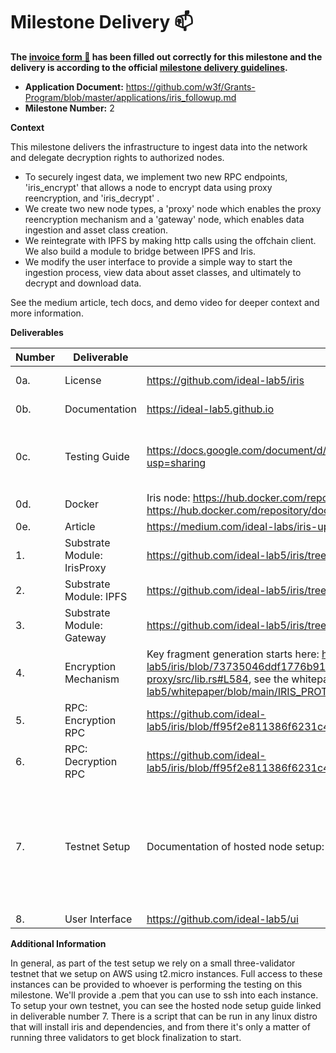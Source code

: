 # Milestone Delivery :mailbox:

**The [invoice form :pencil:](https://docs.google.com/forms/d/e/1FAIpQLSfmNYaoCgrxyhzgoKQ0ynQvnNRoTmgApz9NrMp-hd8mhIiO0A/viewform) has been filled out correctly for this milestone and the delivery is according to the official [milestone delivery guidelines](https://github.com/w3f/Grants-Program/blob/master/docs/milestone-deliverables-guidelines.md).**

- **Application Document:** https://github.com/w3f/Grants-Program/blob/master/applications/iris_followup.md
- **Milestone Number:** 2

**Context**

This milestone delivers the infrastructure to ingest data into the network and delegate decryption rights to authorized nodes.

- To securely ingest data, we implement two new RPC endpoints, 'iris_encrypt' that allows a node to encrypt data using proxy reencryption, and 'iris_decrypt' .
- We create two new node types, a 'proxy' node which enables the proxy reencryption mechanism and a 'gateway' node, which enables data ingestion and asset class creation.
- We reintegrate with IPFS by making http calls using the offchain client. We also build a module to bridge between IPFS and Iris.
- We modify the user interface to provide a simple way to start the ingestion process, view data about asset classes, and ultimately to decrypt and download data.

See the medium article, tech docs, and demo video for deeper context and more information.

**Deliverables**

| Number | Deliverable                 | Link                                                                                                                                                                                                                                                                   | Notes                                                                                                                |
| ------ | --------------------------- | ---------------------------------------------------------------------------------------------------------------------------------------------------------------------------------------------------------------------------------------------------------------------- | -------------------------------------------------------------------------------------------------------------------- |
| 0a.    | License                     | https://github.com/ideal-lab5/iris                                                                                                                                                                                                                                     | Apache 2, GPL3                                                                                                       |
| 0b.    | Documentation               | https://ideal-lab5.github.io                                                                                                                                                                                                                                           | Also see codebase                                                                                                    |
| 0c.    | Testing Guide               | https://docs.google.com/document/d/1GYizRCtMYxfZEdpaB8_VBwSaZdG3kZQAhRJI3OGmZqA/edit?usp=sharing                                                                                                                                                                       | Also see documentation for in depth guides on getting set up                                                         |
| 0d.    | Docker                      | Iris node: https://hub.docker.com/repository/docker/ideallabs/iris, Iris UI: https://hub.docker.com/repository/docker/ideallabs/iris-ui                                                                                                                                |                                                                                                                      |
| 0e.    | Article                     | https://medium.com/ideal-labs/iris-update-milestone-2-29dcd8b79134                                                                                                                                                                                                     |                                                                                                                      |
| 1.     | Substrate Module: IrisProxy | https://github.com/ideal-lab5/iris/tree/main/pallets/iris-proxy                                                                                                                                                                                                        |                                                                                                                      |
| 2.     | Substrate Module: IPFS      | https://github.com/ideal-lab5/iris/tree/main/pallets/ipfs                                                                                                                                                                                                              |                                                                                                                      |
| 3.     | Substrate Module: Gateway   | https://github.com/ideal-lab5/iris/tree/main/pallets/gateway                                                                                                                                                                                                           |                                                                                                                      |
| 4.     | Encryption Mechanism        | Key fragment generation starts here: https://github.com/ideal-lab5/iris/blob/73735046ddf1776b912859daeab789a769130e72/pallets/iris-proxy/src/lib.rs#L584, see the whitepaper as well: https://github.com/ideal-lab5/whitepaper/blob/main/IRIS_PROTOCOL_DRAFT_0.0.1.pdf |                                                                                                                      |
| 5.     | RPC: Encryption RPC         | https://github.com/ideal-lab5/iris/blob/ff95f2e811386f6231c441fafe3a1204ed82676b/pallets/iris-proxy/src/lib.rs#L518                                                                                                                                                    |                                                                                                                      |
| 6.     | RPC: Decryption RPC         | https://github.com/ideal-lab5/iris/blob/ff95f2e811386f6231c441fafe3a1204ed82676b/pallets/iris-proxy/src/lib.rs#L390                                                                                                                                                    |                                                                                                                      |
| 7.     | Testnet Setup               | Documentation of hosted node setup: https://ideal-lab5.github.io/developers/nodes/ec2_setup.html                                                                                                                                                                       | Testnet credentials, access to EC2 instances, and any other information will be made available to testers as needed. |
| 8.     | User Interface              | https://github.com/ideal-lab5/ui                                                                                                                                                                                                                                       |                                                                                                                      |

**Additional Information**

In general, as part of the test setup we rely on a small three-validator testnet that we setup on AWS using t2.micro instances. Full access to these instances can be provided to whoever is performing the testing on this milestone. We'll provide a .pem that you can use to ssh into each instance. To setup your own testnet, you can see the hosted node setup guide linked in deliverable number 7. There is a script that can be run in any linux distro that will install iris and dependencies, and from there it's only a matter of running three validators to get block finalization to start.
